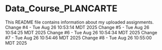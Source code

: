 # Data_Course_PLANCARTE

This README file contains information about my uploaded assignments.
Change #4 - Tue Aug 26 10:53:14 MDT 2025
Change #5 - Tue Aug 26 10:54:25 MDT 2025
Change #6 - Tue Aug 26 10:54:34 MDT 2025
Change #7 - Tue Aug 26 10:54:46 MDT 2025
Change #8 - Tue Aug 26 10:55:00 MDT 2025
